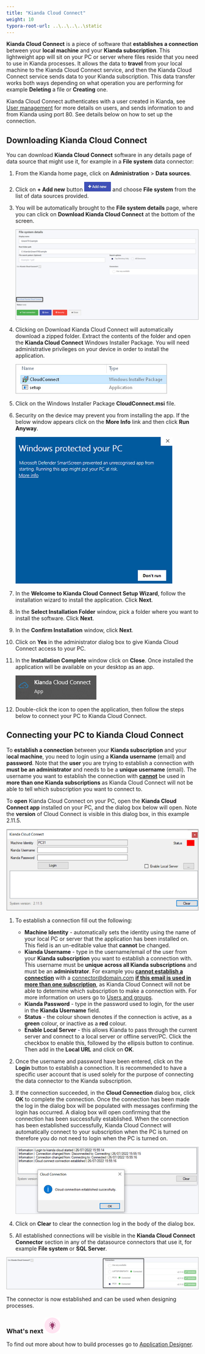 ```yaml
---
title: "Kianda Cloud Connect"
weight: 10
typora-root-url: ..\..\..\..\static
---
```


**Kianda Cloud Connect** is a piece of software that **establishes a connection** between your **local machine** and your **Kianda subscription**. This lightweight app will sit on your PC or server where files reside that you need to use in Kianda processes. It allows the data to **travel** from your local machine to the Kianda Cloud Connect service, and then the Kianda Cloud Connect service sends data to your Kianda subscription. This data transfer works both ways depending on what operation you are performing for example **Deleting** a file or **Creating** one.

Kianda Cloud Connect authenticates with a user created in Kianda, see [User management](/platform/administration/users/) for more details on users, and sends information to and from Kianda using port 80. See details below on how to set up the connection.

## Downloading Kianda Cloud Connect

You can download **Kianda Cloud Connect** software in any details page of data source that might use it, for example in a **File system** data connector:

1. From the Kianda home page, click on **Administration** > **Data sources**.

2. Click on **+ Add new** button ![Add new data connector button](/images/addnew.png) and choose **File system** from the list of data sources provided.

3. You will be automatically brought to the **File system details** page, where you can click on **Download Kianda Cloud Connect** at the bottom of the screen.

   ![File system detail page](/images/file-system-download-KCCjpg.jpg)

4. Clicking on Download Kianda Cloud Connect will automatically download a zipped folder. Extract the contents of the folder and open the **Kianda Cloud Connect** Windows Installer Package. You will need administrative privileges on your device in order to install the application.

   ![Cloud Connect package](/images/cloud-connector-msi.jpg)

5. Click on the Windows Installer Package **CloudConnect.msi** file.

6. Security on the device may prevent you from installing the app. If the below window appears click on the **More Info** link and then click **Run Anyway**.

   ![Windows Defender message](/images/windows-defender.jpg)

7. In the **Welcome to Kianda Cloud Connect Setup Wizard**, follow the installation wizard to install the application. Click **Next**.

8. In the **Select Installation Folder** window, pick a folder where you want to install the software. Click **Next**.

9. In the **Confirm Installation** window, click **Next**.

10. Click on **Yes** in the administrator dialog box to give Kianda Cloud Connect access to your PC.

11. In the **Installation Complete** window click on **Close**. Once installed the application will be available on your desktop as an app.

    ![Kianda Cloud Connect app](/images/kianda-cloud-app.jpg)

12. Double-click the icon to open the application, then follow the steps below to connect your PC to Kianda Cloud Connect.

    

## Connecting your PC to Kianda Cloud Connect

To **establish a connection** between your **Kianda subscription** and your l**ocal machine**, you need to login using a **Kianda** **username** (email) and **password**. Note that the **user** you are trying to establish a connection with **must be an administrator** and needs to be a **unique username** (email). The username you want to establish the connection with **<u>cannot</u>** be used in **more than one Kianda subscriptions** as Kianda Cloud Connect will not be able to tell which subscription you want to connect to.

To **open** Kianda Cloud Connect on your PC, open the **Kianda Cloud Connect app** installed on your PC, and the dialog box below will open. Note the **version** of Cloud Connect is visible in this dialog box, in this example 2.11.5.

![Kianda Cloud Connect](/images/kianda-cloud-connect-app.jpg)

1. To establish a connection fill out the following:
   - **Machine Identity** - automatically sets the identity using the name of your local PC or server that the application has been installed on. This field is an un-editable value that **cannot** be changed.
   - **Kianda Username** - type in the username/email of the user from your **Kianda subscription** you want to establish a connection with. This username must be **unique across all Kianda subscriptions** and must be an **administrator**. For example you <u>**cannot establish a connection**</u> with a connector@domain.com **<u>if this email is used in more than one subscription</u>**, as Kianda Cloud Connect will not be able to determine which subscription to make a connection with. For more information on users go to [Users and groups](/platform/administration/users/).
   - **Kianda Password** - type in the password used to login, for the user in the **Kianda Username** field.
   - **Status** - the colour shown denotes if the connection is active, as a **green** colour, or inactive as a **red** colour.
   - **Enable Local Server** - this allows Kianda to pass through the current server and connect to a local server or offline server/PC. Click the checkbox to enable this, followed by the ellipsis button to continue. Then add in the **Local URL** and click on **OK**.

2. Once the username and password have been entered, click on the **Login** button to establish a connection. It is recommended to have a specific user account that is used solely for the purpose of connecting the data connector to the Kianda subscription.

3. If the connection succeeded, in the **Cloud Connection** dialog box, click **OK** to complete the connection. Once the connection has been made the log in the dialog box will be populated with messages confirming the login has occurred. A dialog box will open confirming that the connection has been successfully established. When the connection has been established successfully, Kianda Cloud Connect will automatically connect to your subscription when the PC is turned on therefore you do not need to login when the PC is turned on.

   ![Cloud connection established successfully](/images/cloud-connection-established.jpg)

4. Click on **Clear** to clear the connection log in the body of the dialog box.

5. All established connections will be visible in the **Kianda Cloud Connect Connector** section in any of the datasource connectors that use it, for example **File system** or **SQL Server**.

![Kianda Cloud Connect Connectors section](/images/kianda-cloud-connect-connector.jpg)

The connector is now established and can be used when designing processes. 

### What's next  ![Idea icon](/images/18.png) ###

To find out more about how to build processes go to [Application Designer](/platform/application-designer/).
